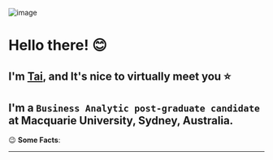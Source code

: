 ![image](https://user-images.githubusercontent.com/80444382/168426618-9ba70472-b123-4860-b15a-5243dba3fdf3.png)

# Hello there! :blush:

## I'm [**Tai**](https://www.linkedin.com/in/tai-pham-716729139/), and It's nice to virtually meet you :star:

I'm a **`Business Analytic post-graduate candidate`** at **Macquarie University, Sydney, Australia**.
---
:wink: **Some Facts**:



---
